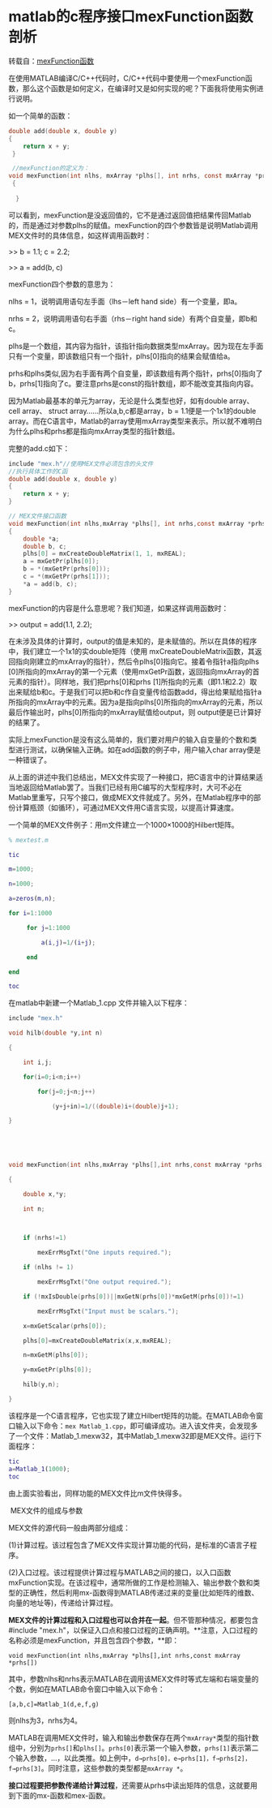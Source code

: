 # matlab的c程序接口mexFunction函数剖析

转载自：[mexFunction函数](http://blog.sina.com.cn/s/blog_8c84cf510100xqi2.html)

在使用MATLAB编译C/C++代码时，C/C++代码中要使用一个mexFunction函数，那么这个函数是如何定义，在编译时又是如何实现的呢？下面我将使用实例进行说明。

   如一个简单的函数：

```c
double add(double x, double y)
{
    return x + y;
 }

```

```c
 //mexFunction的定义为：
void mexFunction(int nlhs, mxArray *plhs[], int nrhs, const mxArray *prhs[])
 {
   
  }
```

可以看到，mexFunction是没返回值的，它不是通过返回值把结果传回Matlab的，而是通过对参数plhs的赋值。mexFunction的四个参数皆是说明Matlab调用MEX文件时的具体信息，如这样调用函数时：

\>> b = 1.1; c = 2.2;

\>> a = add(b, c)

mexFunction四个参数的意思为：

nlhs = 1，说明调用语句左手面（lhs－left hand side）有一个变量，即a。

nrhs = 2，说明调用语句右手面（rhs－right hand side）有两个自变量，即b和c。

plhs是一个数组，其内容为指针，该指针指向数据类型mxArray。因为现在左手面只有一个变量，即该数组只有一个指针，plhs[0]指向的结果会赋值给a。

prhs和plhs类似,因为右手面有两个自变量，即该数组有两个指针，prhs[0]指向了b，prhs[1]指向了c。要注意prhs是const的指针数组，即不能改变其指向内容。

因为Matlab最基本的单元为array，无论是什么类型也好，如有double array、 cell array、 struct array……所以a,b,c都是array，b = 1.1便是一个1x1的double array。而在C语言中，Matlab的array使用mxArray类型来表示。所以就不难明白为什么plhs和prhs都是指向mxArray类型的指针数组。

 完整的add.c如下：

```c
include "mex.h"//使用MEX文件必须包含的头文件
//执行具体工作的C函
double add(double x, double y)
{
    return x + y;
}

// MEX文件接口函数
void mexFunction(int nlhs,mxArray *plhs[], int nrhs,const mxArray *prhs[])
{
    double *a;
    double b, c;
    plhs[0] = mxCreateDoubleMatrix(1, 1, mxREAL);
    a = mxGetPr(plhs[0]);
    b = *(mxGetPr(prhs[0]));
    c = *(mxGetPr(prhs[1]));
    *a = add(b, c);
}
```

 mexFunction的内容是什么意思呢？我们知道，如果这样调用函数时：

\>> output = add(1.1, 2.2);

在未涉及具体的计算时，output的值是未知的，是未赋值的。所以在具体的程序中，我们建立一个1x1的实double矩阵（使用 mxCreateDoubleMatrix函数，其返回指向刚建立的mxArray的指针），然后令plhs[0]指向它。接着令指针a指向plhs [0]所指向的mxArray的第一个元素（使用mxGetPr函数，返回指向mxArray的首元素的指针）。同样地，我们把prhs[0]和prhs [1]所指向的元素（即1.1和2.2）取出来赋给b和c。于是我们可以把b和c作自变量传给函数add，得出给果赋给指针a所指向的mxArray中的元素。因为a是指向plhs[0]所指向的mxArray的元素，所以最后作输出时，plhs[0]所指向的mxArray赋值给output，则 output便是已计算好的结果了。

实际上mexFunction是没有这么简单的，我们要对用户的输入自变量的个数和类型进行测试，以确保输入正确。如在add函数的例子中，用户输入char array便是一种错误了。

从上面的讲述中我们总结出，MEX文件实现了一种接口，把C语言中的计算结果适当地返回给Matlab罢了。当我们已经有用C编写的大型程序时，大可不必在 Matlab里重写，只写个接口，做成MEX文件就成了。另外，在Matlab程序中的部份计算瓶颈（如循环），可通过MEX文件用C语言实现，以提高计算速度。

一个简单的MEX文件例子：用m文件建立一个1000×1000的Hilbert矩阵。

```matlab
% mextest.m

tic

m=1000;

n=1000;

a=zeros(m,n);

for i=1:1000

     for j=1:1000

         a(i,j)=1/(i+j);

     end

end

toc
```

 在matlab中新建一个Matlab_1.cpp 文件并输入以下程序：

```c
include "mex.h"

void hilb(double *y,int n)

{

    int i,j;

    for(i=0;i<n;i++)

        for(j=0;j<n;j++)

            (y+j+in)=1/((double)i+(double)j+1);

}

 

 

void mexFunction(int nlhs,mxArray *plhs[],int nrhs,const mxArray *prhs[])

{

    double x,*y;

    int n;

 

    if (nrhs!=1)

        mexErrMsgTxt("One inputs required.");

    if (nlhs != 1)

        mexErrMsgTxt("One output required.");

    if (!mxIsDouble(prhs[0])||mxGetN(prhs[0])*mxGetM(prhs[0])!=1)

        mexErrMsgTxt("Input must be scalars.");

    x=mxGetScalar(prhs[0]);

    plhs[0]=mxCreateDoubleMatrix(x,x,mxREAL);

    n=mxGetM(plhs[0]);

    y=mxGetPr(plhs[0]);

    hilb(y,n);

}
```





 该程序是一个C语言程序，它也实现了建立Hilbert矩阵的功能。在MATLAB命令窗口输入以下命令：`mex Matlab_1.cpp`，即可编译成功。进入该文件夹，会发现多了一个文件：Matlab_1.mexw32，其中Matlab_1.mexw32即是MEX文件。运行下面程序：

```matlab
tic
a=Matlab_1(1000);
toc
```

由上面实验看出，同样功能的MEX文件比m文件快得多。

​       MEX文件的组成与参数

MEX文件的源代码一般由两部分组成：

(1)计算过程。该过程包含了MEX文件实现计算功能的代码，是标准的C语言子程序。

(2)入口过程。该过程提供计算过程与MATLAB之间的接口，以入口函数mxFunction实现。在该过程中，通常所做的工作是检测输入、输出参数个数和类型的正确性，然后利用mx-函数得到MATLAB传递过来的变量(比如矩阵的维数、向量的地址等)，传递给计算过程。

**MEX文件的计算过程和入口过程也可以合并在一起**。但不管那种情况，都要包含#include "mex.h"，以保证入口点和接口过程的正确声明。**注意，入口过程的名称必须是mexFunction，并且包含四个参数，**即：

`void mexFunction(int nlhs,mxArray *plhs[],int nrhs,const mxArray *prhs[])`

其中，参数nlhs和nrhs表示MATLAB在调用该MEX文件时等式左端和右端变量的个数，例如在MATLAB命令窗口中输入以下命令：

`[a,b,c]=Matlab_1(d,e,f,g)`

则nlhs为3，nrhs为4。

MATLAB在调用MEX文件时，输入和输出参数保存在两个`mxArray*`类型的指针数组中，分别为`prhs[]`和`plhs[]`。`prhs[0]`表示第一个输入参数，`prhs[1]`表示第二个输入参数，…，以此类推。如上例中，`d→prhs[0]，e→prhs[1]，f→prhs[2]，f→prhs[3]`。同时注意，这些参数的类型都是`mxArray *`。

**接口过程要把参数传递给计算过程**，还需要从prhs中读出矩阵的信息，这就要用到下面的mx-函数和mex-函数。